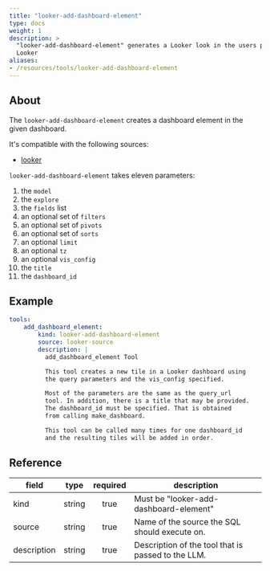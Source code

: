 ```yaml
---
title: "looker-add-dashboard-element"
type: docs
weight: 1
description: >
  "looker-add-dashboard-element" generates a Looker look in the users personal folder in
  Looker
aliases:
- /resources/tools/looker-add-dashboard-element
---
```


## About

The `looker-add-dashboard-element` creates a dashboard element
in the given dashboard.

It's compatible with the following sources:

- [looker](../../sources/looker.md)

`looker-add-dashboard-element` takes eleven parameters:

1. the `model`
2. the `explore`
3. the `fields` list
4. an optional set of `filters`
5. an optional set of `pivots`
6. an optional set of `sorts`
7. an optional `limit`
8. an optional `tz`
9. an optional `vis_config`
10. the `title`
11. the `dashboard_id`

## Example

```yaml
tools:
    add_dashboard_element:
        kind: looker-add-dashboard-element
        source: looker-source
        description: |
          add_dashboard_element Tool

          This tool creates a new tile in a Looker dashboard using
          the query parameters and the vis_config specified.

          Most of the parameters are the same as the query_url
          tool. In addition, there is a title that may be provided.
          The dashboard_id must be specified. That is obtained
          from calling make_dashboard.

          This tool can be called many times for one dashboard_id
          and the resulting tiles will be added in order.
```

## Reference

| **field**   |                  **type**                  | **required** | **description**                                                                                  |
|-------------|:------------------------------------------:|:------------:|--------------------------------------------------------------------------------------------------|
| kind        |                   string                   |     true     | Must be "looker-add-dashboard-element"                                                           |
| source      |                   string                   |     true     | Name of the source the SQL should execute on.                                                    |
| description |                   string                   |     true     | Description of the tool that is passed to the LLM.                                               |
